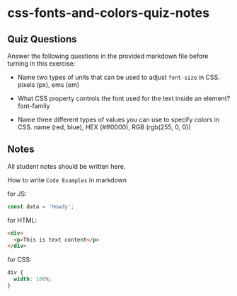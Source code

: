# css-fonts-and-colors-quiz-notes

## Quiz Questions

Answer the following questions in the provided markdown file before turning in this exercise:

- Name two types of units that can be used to adjust `font-size` in CSS.
  pixels (px), ems (em)

- What CSS property controls the font used for the text inside an element?
  font-family

- Name three different types of values you can use to specify colors in CSS.
  name (red, blue), HEX (#ff0000), RGB (rgb(255, 0, 0))

## Notes

All student notes should be written here.

How to write `Code Examples` in markdown

for JS:

```js
const data = 'Howdy';
```

for HTML:

```html
<div>
  <p>This is text content</p>
</div>
```

for CSS:

```css
div {
  width: 100%;
}
```
